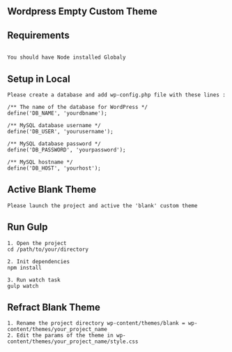 ## Wordpress Empty Custom Theme

## Requirements

```

You should have Node installed Globaly

```

## Setup in Local


```
Please create a database and add wp-config.php file with these lines :

/** The name of the database for WordPress */
define('DB_NAME', 'yourdbname');

/** MySQL database username */
define('DB_USER', 'yourusername');

/** MySQL database password */
define('DB_PASSWORD', 'yourpassword');

/** MySQL hostname */
define('DB_HOST', 'yourhost');

```

## Active Blank Theme


```
Please launch the project and active the 'blank' custom theme
```


## Run Gulp

```
1. Open the project 
cd /path/to/your/directory

2. Init dependencies
npm install

3. Run watch task
gulp watch

```

## Refract Blank Theme

```
1. Rename the project directory wp-content/themes/blank = wp-content/themes/your_project_name
2. Edit the params of the theme in wp-content/themes/your_project_name/style.css
```

